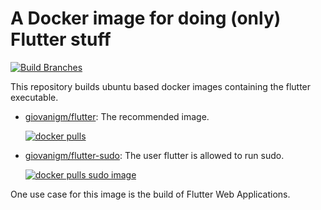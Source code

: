 # A Docker image for doing (only) Flutter stuff

[![Build Branches](https://github.com/giovanigm/DockerFlutter/actions/workflows/build_version.yaml/badge.svg)](https://github.com/giovanigm/DockerFlutter/actions/workflows/build_version.yaml)

This repository builds ubuntu based docker images containing the flutter executable.
- [giovanigm/flutter](https://hub.docker.com/r/giovanigm/flutter): The recommended image.

  [![docker pulls](https://img.shields.io/docker/pulls/giovanigm/flutter)](https://hub.docker.com/r/giovanigm/flutter)
- [giovanigm/flutter-sudo](https://hub.docker.com/r/giovanigm/flutter-sudo): The user flutter is allowed to run sudo.

  [![docker pulls sudo image](https://img.shields.io/docker/pulls/giovanigm/flutter-sudo)](https://hub.docker.com/r/giovanigm/flutter-sudo)

One use case for this image is the build of Flutter Web Applications.
